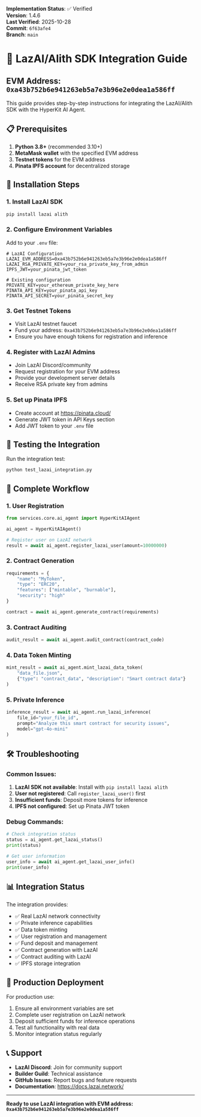 <!-- AUDIT_BADGE_START -->
**Implementation Status**: ✅ Verified  
**Version**: 1.4.6  
**Last Verified**: 2025-10-28  
**Commit**: `6f63afe4`  
**Branch**: `main`  
<!-- AUDIT_BADGE_END -->

# 🚀 LazAI/Alith SDK Integration Guide

## EVM Address: `0xa43b752b6e941263eb5a7e3b96e2e0dea1a586ff`

This guide provides step-by-step instructions for integrating the LazAI/Alith SDK with the HyperKit AI Agent.

## 📋 Prerequisites

1. **Python 3.8+** (recommended 3.10+)
2. **MetaMask wallet** with the specified EVM address
3. **Testnet tokens** for the EVM address
4. **Pinata IPFS account** for decentralized storage

## 🔧 Installation Steps

### 1. Install LazAI SDK
```bash
pip install lazai alith
```

### 2. Configure Environment Variables
Add to your `.env` file:
```env
# LazAI Configuration
LAZAI_EVM_ADDRESS=0xa43b752b6e941263eb5a7e3b96e2e0dea1a586ff
LAZAI_RSA_PRIVATE_KEY=your_rsa_private_key_from_admin
IPFS_JWT=your_pinata_jwt_token

# Existing configuration
PRIVATE_KEY=your_ethereum_private_key_here
PINATA_API_KEY=your_pinata_api_key
PINATA_API_SECRET=your_pinata_secret_key
```

### 3. Get Testnet Tokens
- Visit LazAI testnet faucet
- Fund your address: `0xa43b752b6e941263eb5a7e3b96e2e0dea1a586ff`
- Ensure you have enough tokens for registration and inference

### 4. Register with LazAI Admins
- Join LazAI Discord/community
- Request registration for your EVM address
- Provide your development server details
- Receive RSA private key from admins

### 5. Set up Pinata IPFS
- Create account at https://pinata.cloud/
- Generate JWT token in API Keys section
- Add JWT token to your `.env` file

## 🧪 Testing the Integration

Run the integration test:
```bash
python test_lazai_integration.py
```

## 🔄 Complete Workflow

### 1. User Registration
```python
from services.core.ai_agent import HyperKitAIAgent

ai_agent = HyperKitAIAgent()

# Register user on LazAI network
result = await ai_agent.register_lazai_user(amount=10000000)
```

### 2. Contract Generation
```python
requirements = {
    "name": "MyToken",
    "type": "ERC20",
    "features": ["mintable", "burnable"],
    "security": "high"
}

contract = await ai_agent.generate_contract(requirements)
```

### 3. Contract Auditing
```python
audit_result = await ai_agent.audit_contract(contract_code)
```

### 4. Data Token Minting
```python
mint_result = await ai_agent.mint_lazai_data_token(
    "data_file.json",
    {"type": "contract_data", "description": "Smart contract data"}
)
```

### 5. Private Inference
```python
inference_result = await ai_agent.run_lazai_inference(
    file_id="your_file_id",
    prompt="Analyze this smart contract for security issues",
    model="gpt-4o-mini"
)
```

## 🛠️ Troubleshooting

### Common Issues:
1. **LazAI SDK not available**: Install with `pip install lazai alith`
2. **User not registered**: Call `register_lazai_user()` first
3. **Insufficient funds**: Deposit more tokens for inference
4. **IPFS not configured**: Set up Pinata JWT token

### Debug Commands:
```python
# Check integration status
status = ai_agent.get_lazai_status()
print(status)

# Get user information
user_info = await ai_agent.get_lazai_user_info()
print(user_info)
```

## 📊 Integration Status

The integration provides:
- ✅ Real LazAI network connectivity
- ✅ Private inference capabilities
- ✅ Data token minting
- ✅ User registration and management
- ✅ Fund deposit and management
- ✅ Contract generation with LazAI
- ✅ Contract auditing with LazAI
- ✅ IPFS storage integration

## 🚀 Production Deployment

For production use:
1. Ensure all environment variables are set
2. Complete user registration on LazAI network
3. Deposit sufficient funds for inference operations
4. Test all functionality with real data
5. Monitor integration status regularly

## 📞 Support

- **LazAI Discord**: Join for community support
- **Builder Guild**: Technical assistance
- **GitHub Issues**: Report bugs and feature requests
- **Documentation**: https://docs.lazai.network/

---

**Ready to use LazAI integration with EVM address: `0xa43b752b6e941263eb5a7e3b96e2e0dea1a586ff`**
